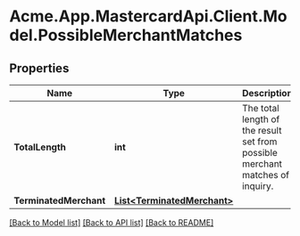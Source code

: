 # Acme.App.MastercardApi.Client.Model.PossibleMerchantMatches

## Properties

Name | Type | Description | Notes
------------ | ------------- | ------------- | -------------
**TotalLength** | **int** | The total length of the result set from possible merchant matches of inquiry. | [optional] 
**TerminatedMerchant** | [**List&lt;TerminatedMerchant&gt;**](TerminatedMerchant.md) |  | [optional] 

[[Back to Model list]](../README.md#documentation-for-models) [[Back to API list]](../README.md#documentation-for-api-endpoints) [[Back to README]](../README.md)

